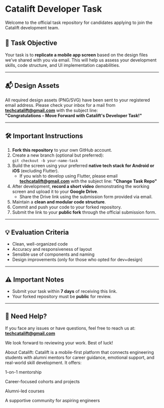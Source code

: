 # Catalift Developer Task

Welcome to the official task repository for candidates applying to join the Catalift development team.

## 🎯 Task Objective

Your task is to **replicate a mobile app screen** based on the design files we’ve shared with you via email. This will help us assess your development skills, code structure, and UI implementation capabilities.

---

## 📬 Design Assets

All required design assets (PNG/SVG) have been sent to your registered email address. Please check your inbox for a mail from **techcatalift@gmail.com** with the subject line:  
**"Congratulations – Move Forward with Catalift's Developer Task!"**

---

## 🛠️ Important Instructions

1. **Fork this repository** to your own GitHub account.  
2. Create a new branch (optional but preferred):  
   `git checkout -b your-name-task`  
3. Build the screen using your preferred **native tech stack for Android or iOS** (excluding Flutter).  
   - If you wish to develop using Flutter, please email **techcatalift@gmail.com** with the subject line: **"Change Task Repo"**  
4. After development, **record a short video** demonstrating the working screen and upload it to your **Google Drive**.  
   - Share the Drive link using the submission form provided via email.  
5. Maintain a **clean and modular code structure**.  
6. Commit and push your code to your forked repository.  
7. Submit the link to your **public fork** through the official submission form.  

---

## 💡 Evaluation Criteria

- Clean, well-organized code  
- Accuracy and responsiveness of layout  
- Sensible use of components and naming  
- Design improvements (only for those who opted for dev+design)  

---

## ⚠️ Important Notes

- Submit your task within **7 days** of receiving this link.
- Your forked repository must be **public** for review.

---

## 📩 Need Help?

If you face any issues or have questions, feel free to reach us at:  
**techcatalift@gmail.com**

We look forward to reviewing your work. Best of luck!


About Catalift: 
Catalift is a mobile-first platform that connects engineering students with alumni mentors for career guidance, emotional support, and real-world skill development. It offers:

1-on-1 mentorship

Career-focused cohorts and projects

Alumni-led courses

A supportive community for aspiring engineers
